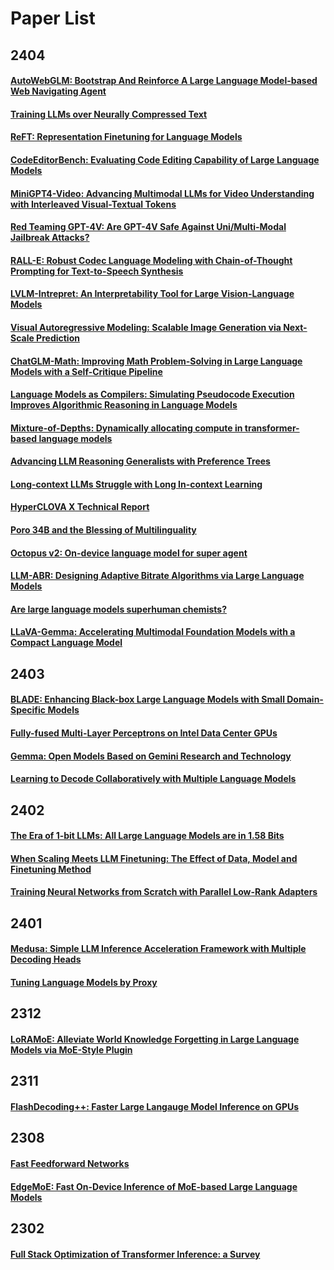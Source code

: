 # Paper List
## 2404
#### [AutoWebGLM: Bootstrap And Reinforce A Large Language Model-based Web Navigating Agent](2404.03648.md)
#### [Training LLMs over Neurally Compressed Text](2404.03626.md)
#### [ReFT: Representation Finetuning for Language Models](2404.03592.md)
#### [CodeEditorBench: Evaluating Code Editing Capability of Large Language Models](2404.03543.md)
#### [MiniGPT4-Video: Advancing Multimodal LLMs for Video Understanding with Interleaved Visual-Textual Tokens](2404.03413.md)
#### [Red Teaming GPT-4V: Are GPT-4V Safe Against Uni/Multi-Modal Jailbreak Attacks?](2404.03411.md)
#### [RALL-E: Robust Codec Language Modeling with Chain-of-Thought Prompting for Text-to-Speech Synthesis](2404.03204.md)
#### [LVLM-Intrepret: An Interpretability Tool for Large Vision-Language Models](2404.03118.md)
#### [Visual Autoregressive Modeling: Scalable Image Generation via Next-Scale Prediction](2404.02905.md)
#### [ChatGLM-Math: Improving Math Problem-Solving in Large Language Models with a Self-Critique Pipeline](2404.02893.md)
#### [Language Models as Compilers: Simulating Pseudocode Execution Improves Algorithmic Reasoning in Language Models](2404.02575.md)
#### [Mixture-of-Depths: Dynamically allocating compute in transformer-based language models](2404.02258.md)
#### [Advancing LLM Reasoning Generalists with Preference Trees](2404.02078.md)
#### [Long-context LLMs Struggle with Long In-context Learning](2404.02060.md)
#### [HyperCLOVA X Technical Report](2404.01954.md)
#### [Poro 34B and the Blessing of Multilinguality](2404.01856.md)
#### [Octopus v2: On-device language model for super agent](2404.01744.md)
#### [LLM-ABR: Designing Adaptive Bitrate Algorithms via Large Language Models](2404.01617.md)
#### [Are large language models superhuman chemists?](2404.01475.md)
#### [LLaVA-Gemma: Accelerating Multimodal Foundation Models with a Compact Language Model](2404.01331.md)
## 2403
#### [BLADE: Enhancing Black-box Large Language Models with Small Domain-Specific Models](2403.18365.md)
#### [Fully-fused Multi-Layer Perceptrons on Intel Data Center GPUs](2403.17607.md)
#### [Gemma: Open Models Based on Gemini Research and Technology](2403.08295.md)
#### [Learning to Decode Collaboratively with Multiple Language Models](2403.03870.md)
## 2402
#### [The Era of 1-bit LLMs: All Large Language Models are in 1.58 Bits](2402.17764.md)
#### [When Scaling Meets LLM Finetuning: The Effect of Data, Model and Finetuning Method](2402.17193.md)
#### [Training Neural Networks from Scratch with Parallel Low-Rank Adapters](2402.16828.md)
## 2401
#### [Medusa: Simple LLM Inference Acceleration Framework with Multiple Decoding Heads](2401.10774.md)
#### [Tuning Language Models by Proxy](2401.08565.md)
## 2312
#### [LoRAMoE: Alleviate World Knowledge Forgetting in Large Language Models via MoE-Style Plugin](2312.09979.md)
## 2311
#### [FlashDecoding++: Faster Large Langauge Model Inference on GPUs](2311.01282.md)
## 2308
#### [Fast Feedforward Networks](2308.14711.md)
#### [EdgeMoE: Fast On-Device Inference of MoE-based Large Language Models](2308.14352.md)
## 2302
#### [Full Stack Optimization of Transformer Inference: a Survey](2302.14017.md)
